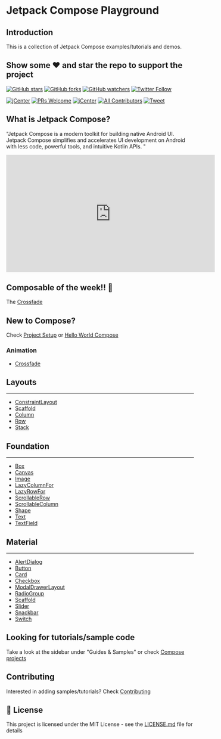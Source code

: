# Jetpack Compose Playground 


## Introduction
This is a collection of Jetpack Compose examples/tutorials and demos.

## Show some :heart: and star the repo to support the project

[![GitHub stars](https://img.shields.io/github/stars/Foso/Jetpack-Compose-Playground.svg?style=social&label=Star)](https://github.com/Foso/Jetpack-Compose-Playground) [![GitHub forks](https://img.shields.io/github/forks/Foso/Jetpack-Compose-Playground.svg?style=social&label=Fork)](https://github.com/Foso/Jetpack-Compose-Playground/fork) [![GitHub watchers](https://img.shields.io/github/watchers/Foso/Jetpack-Compose-Playground.svg?style=social&label=Watch)](https://github.com/Foso/Jetpack-Compose-Playground) [![Twitter Follow](https://img.shields.io/twitter/follow/jklingenberg_.svg?style=social)](https://twitter.com/jklingenberg_)

[![jCenter](https://img.shields.io/badge/MIT-green.svg)](https://github.com/Foso/Jetpack-Compose-Playground/blob/master/LICENSE)
[![PRs Welcome](https://img.shields.io/badge/PRs-welcome-brightgreen.svg?style=flat-square)](http://makeapullrequest.com)
[![jCenter](https://img.shields.io/badge/Compose-1.0.0alpha03-green.svg
)](https://github.com/Foso/Jetpack-Compose-Playground/blob/master/LICENSE)
[![All Contributors](https://img.shields.io/badge/all_contributors-3-range.svg?style=flat-square)](#contributors)
  <a href="https://twitter.com/intent/tweet?text=Hey, check out Jetpack-Compose-Playground https://github.com/Foso/Jetpack-Compose-Playground via @jklingenberg_ #Android
"><img src="https://img.shields.io/twitter/url/https/github.com/angular-medellin/meetup.svg?style=social" alt="Tweet"></a>



## What is Jetpack Compose?
"Jetpack Compose is a modern toolkit for building native Android UI. Jetpack Compose simplifies and accelerates UI development on Android with less code, powerful tools, and intuitive Kotlin APIs. "

<iframe width="560" height="315" src="https://www.youtube.com/embed/SMOhl9RK0BA" frameborder="0" allow="accelerometer; autoplay; encrypted-media; gyroscope; picture-in-picture" allowfullscreen></iframe>

## Composable of the week!! 🎉
The [Crossfade](animation/crossfade)


## New to Compose?
Check [Project Setup](general/getting_started.md) or [Hello World Compose](general/helloworld/)

### Animation
* [Crossfade](animation/crossfade)

## Layouts
---
* [ConstraintLayout](layout/constraintlayout)
* [Scaffold](material/scaffold)
* [Column](layout/column)
* [Row](layout/row)
* [Stack](layout/stack)

## Foundation
---
* [Box](foundation/box.md)
* [Canvas](foundation/canvas.md)
* [Image](foundation/image.md)
* [LazyColumnFor](foundation/lazycolumnfor.md)
* [LazyRowFor](foundation/lazyrowfor.md)
* [ScrollableRow](foundation/scrollablerow.md)
* [ScrollableColumn](foundation/scrollablecolumn.md)
* [Shape](foundation/shape.md)
* [Text](foundation/text.md)
* [TextField](foundation/textfield.md)

## Material
---
* [AlertDialog](material/alertdialog.md)
* [Button](material/button.md)
* [Card](material/card.md)
* [Checkbox](material/checkbox.md)
* [ModalDrawerLayout](material/modaldrawer.md)
* [RadioGroup](material/radiogroup.md)
* [Scaffold](material/scaffold.md)
* [Slider](material/slider.md)
* [Snackbar](material/snackbar.md)
* [Switch](material/switch.md)

## Looking for tutorials/sample code
Take a look at the sidebar under "Guides & Samples" or check [Compose projects](compose_projects)


## Contributing
Interested in adding samples/tutorials? Check [Contributing](contributing.md)

## 📜 License

This project is licensed under the MIT License - see the [LICENSE.md](https://github.com/Foso/Jetpack-Compose-Playground/blob/master/LICENSE) file for details

